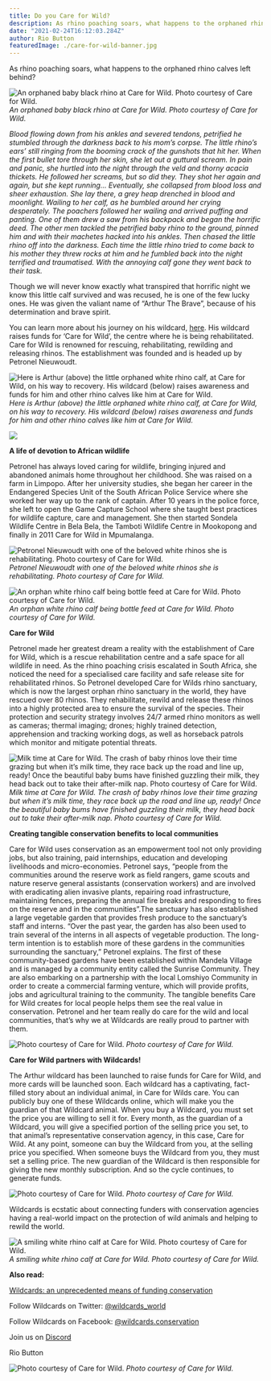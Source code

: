 ```yaml
---
title: Do you Care for Wild?
description: As rhino poaching soars, what happens to the orphaned rhino calves left behind?
date: "2021-02-24T16:12:03.284Z"
author: Rio Button
featuredImage: ./care-for-wild-banner.jpg
---
```


As rhino poaching soars, what happens to the orphaned rhino calves left behind?

![An orphaned baby black rhino at Care for Wild. Photo courtesy of Care for Wild.](https://cdn-images-1.medium.com/max/2000/0*yQvza6aEathN__ct)
_An orphaned baby black rhino at Care for Wild. Photo courtesy of Care for Wild._

_Blood flowing down from his ankles and severed tendons, petrified he stumbled through the darkness back to his mom’s corpse. The little rhino’s ears’ still ringing from the booming crack of the gunshots that hit her. When the first bullet tore through her skin, she let out a guttural scream. In pain and panic, she hurtled into the night through the veld and thorny acacia thickets. He followed her screams, but so did they. They shot her again and again, but she kept running… Eventually, she collapsed from blood loss and sheer exhaustion. She lay there, a grey heap drenched in blood and moonlight. Wailing to her calf, as he bumbled around her crying desperately. The poachers followed her wailing and arrived puffing and panting. One of them drew a saw from his backpack and began the horrific deed. The other men tackled the petrified baby rhino to the ground, pinned him and with their machetes hacked into his ankles. Then chased the little rhino off into the darkness. Each time the little rhino tried to come back to his mother they threw rocks at him and he fumbled back into the night terrified and traumatised. With the annoying calf gone they went back to their task._

Though we will never know exactly what transpired that horrific night we know this little calf survived and was recused, he is one of the few lucky ones. He was given the valiant name of “Arthur The Brave”, because of his determination and brave spirit.

You can learn more about his journey on his wildcard, [here](https://wildcards.world/#explorer/details/19). His wildcard raises funds for ‘Care for Wild’, the centre where he is being rehabilitated. Care for Wild is renowned for rescuing, rehabilitating, rewilding and releasing rhinos. The establishment was founded and is headed up by Petronel Nieuwoudt.

![Here is Arthur (above) the little orphaned white rhino calf, at Care for Wild, on his way to recovery. His wildcard (below) raises awareness and funds for him and other rhino calves like him at Care for Wild.](https://cdn-images-1.medium.com/max/2000/0*X3xnwCkDugxZ530t)
_Here is Arthur (above) the little orphaned white rhino calf, at Care for Wild, on his way to recovery. His wildcard (below) raises awareness and funds for him and other rhino calves like him at Care for Wild._

![](https://cdn-images-1.medium.com/max/2000/0*iOg_Upg5JGTNyzQr)

**A life of devotion to African wildlife**

Petronel has always loved caring for wildlife, bringing injured and abandoned animals home throughout her childhood. She was raised on a farm in Limpopo. After her university studies, she began her career in the Endangered Species Unit of the South African Police Service where she worked her way up to the rank of captain. After 10 years in the police force, she left to open the Game Capture School where she taught best practices for wildlife capture, care and management. She then started Sondela Wildlife Centre in Bela Bela, the Tamboti Wildlife Centre in Mookopong and finally in 2011 Care for Wild in Mpumalanga.

![Petronel Nieuwoudt with one of the beloved white rhinos she is rehabilitating. Photo courtesy of Care for Wild.](https://cdn-images-1.medium.com/max/2000/0*lO3JmIxrFGjrB1CJ)
_Petronel Nieuwoudt with one of the beloved white rhinos she is rehabilitating. Photo courtesy of Care for Wild._

![An orphan white rhino calf being bottle feed at Care for Wild. Photo courtesy of Care for Wild.](https://cdn-images-1.medium.com/max/3200/0*-8aV1o1wSgzwhc6h)
_An orphan white rhino calf being bottle feed at Care for Wild. Photo courtesy of Care for Wild._

**Care for Wild**

Petronel made her greatest dream a reality with the establishment of Care for Wild, which is a rescue rehabilitation centre and a safe space for all wildlife in need. As the rhino poaching crisis escalated in South Africa, she noticed the need for a specialised care facility and safe release site for rehabilitated rhinos. So Petronel developed Care for Wilds rhino sanctuary, which is now the largest orphan rhino sanctuary in the world, they have rescued over 80 rhinos. They rehabilitate, rewild and release these rhinos into a highly protected area to ensure the survival of the species. Their protection and security strategy involves 24/7 armed rhino monitors as well as cameras; thermal imaging; drones; highly trained detection, apprehension and tracking working dogs, as well as horseback patrols which monitor and mitigate potential threats.

![Milk time at Care for Wild. The crash of baby rhinos love their time grazing but when it’s milk time, they race back up the road and line up, ready! Once the beautiful baby bums have finished guzzling their milk, they head back out to take their after-milk nap. Photo courtesy of Care for Wild.](https://cdn-images-1.medium.com/max/2160/0*6VHsBeHAKjD-kxWp)
_Milk time at Care for Wild. The crash of baby rhinos love their time grazing but when it’s milk time, they race back up the road and line up, ready! Once the beautiful baby bums have finished guzzling their milk, they head back out to take their after-milk nap. Photo courtesy of Care for Wild._

**Creating tangible conservation benefits to local communities**

Care for Wild uses conservation as an empowerment tool not only providing jobs, but also training, paid internships, education and developing livelihoods and micro-economies. Petronel says, “people from the communities around the reserve work as field rangers, game scouts and nature reserve general assistants (conservation workers) and are involved with eradicating alien invasive plants, repairing road infrastructure, maintaining fences, preparing the annual fire breaks and responding to fires on the reserve and in the communities”.The sanctuary has also established a large vegetable garden that provides fresh produce to the sanctuary’s staff and interns. “Over the past year, the garden has also been used to train several of the interns in all aspects of vegetable production. The long-term intention is to establish more of these gardens in the communities surrounding the sanctuary,” Petronel explains. The first of these community-based gardens have been established within Mandela Village and is managed by a community entity called the Sunrise Community. They are also embarking on a partnership with the local Lomshiyo Community in order to create a commercial farming venture, which will provide profits, jobs and agricultural training to the community. The tangible benefits Care for Wild creates for local people helps them see the real value in conservation. Petronel and her team really do care for the wild and local communities, that’s why we at Wildcards are really proud to partner with them.

![Photo courtesy of Care for Wild.](https://cdn-images-1.medium.com/max/2160/0*ASOjLdjzYSl1AK9L)
_Photo courtesy of Care for Wild._

**Care for Wild partners with Wildcards!**

The Arthur wildcard has been launched to raise funds for Care for Wild, and more cards will be launched soon. Each wildcard has a captivating, fact-filled story about an individual animal, in Care for Wilds care. You can publicly buy one of these Wildcards online, which will make you the guardian of that Wildcard animal. When you buy a Wildcard, you must set the price you are willing to sell it for. Every month, as the guardian of a Wildcard, you will give a specified portion of the selling price you set, to that animal’s representative conservation agency, in this case, Care for Wild. At any point, someone can buy the Wildcard from you, at the selling price you specified. When someone buys the Wildcard from you, they must set a selling price. The new guardian of the Wildcard is then responsible for giving the new monthly subscription. And so the cycle continues, to generate funds.

![Photo courtesy of Care for Wild.](https://cdn-images-1.medium.com/max/2880/0*T7K3JECe6cqX7phs)
_Photo courtesy of Care for Wild._

Wildcards is ecstatic about connecting funders with conservation agencies having a real-world impact on the protection of wild animals and helping to rewild the world.

![A smiling white rhino calf at Care for Wild. Photo courtesy of Care for Wild.](https://cdn-images-1.medium.com/max/2560/0*xHSrXu5VO752tAHB)
_A smiling white rhino calf at Care for Wild. Photo courtesy of Care for Wild._

**Also read:**

[Wildcards: an unprecedented means of funding conservation](https://blog.wildcards.world/wildcards-intro/)

Follow Wildcards on Twitter: [@wildcards_world](https://twitter.com/wildcards_world)

Follow Wildcards on Facebook: [@wildcards.conservation](https://www.facebook.com/wildcards.conservation)

Join us on [Discord](https://discord.com/invite/2BKqdhPzEv)

Rio Button

![Photo courtesy of Care for Wild.](https://cdn-images-1.medium.com/max/2000/1*9jnzbPUSx1Cvt1JfKkQB0w.png)
_Photo courtesy of Care for Wild._
